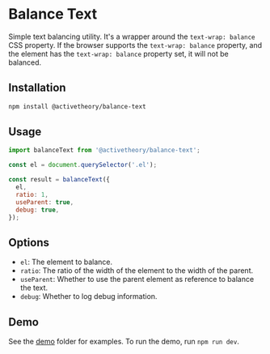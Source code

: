 # Balance Text

Simple text balancing utility. It's a wrapper around the `text-wrap: balance` CSS property.
If the browser supports the `text-wrap: balance` property, and the element has the `text-wrap: balance` property set, it will not be balanced.

## Installation

```bash
npm install @activetheory/balance-text
```

## Usage

```js
import balanceText from '@activetheory/balance-text';

const el = document.querySelector('.el');

const result = balanceText({
  el,
  ratio: 1,
  useParent: true,
  debug: true,
});
```

## Options

- `el`: The element to balance.
- `ratio`: The ratio of the width of the element to the width of the parent.
- `useParent`: Whether to use the parent element as reference to balance the text.
- `debug`: Whether to log debug information.

## Demo

See the [demo](./demo) folder for examples.
To run the demo, run `npm run dev`.
